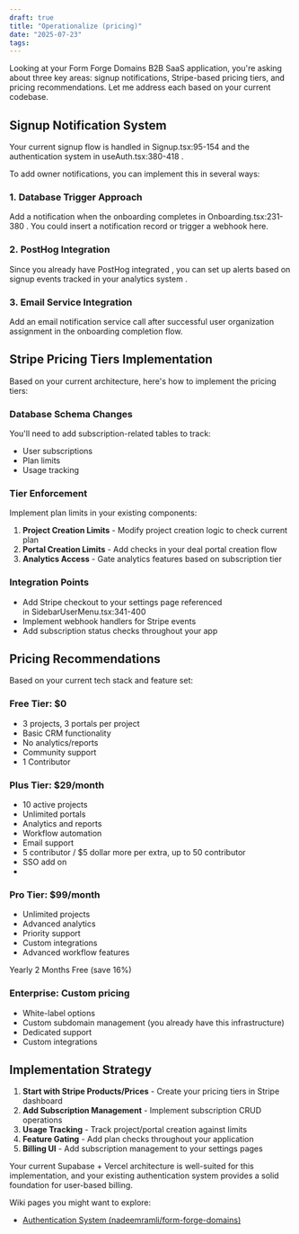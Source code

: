 ```yaml
---
draft: true
title: "Operationalize (pricing)"
date: "2025-07-23"
tags: 
---
```

Looking at your Form Forge Domains B2B SaaS application, you're asking about three key areas: signup notifications, Stripe-based pricing tiers, and pricing recommendations. Let me address each based on your current codebase.

## Signup Notification System 

Your current signup flow is handled in Signup.tsx:95-154 and the authentication system in useAuth.tsx:380-418 .

To add owner notifications, you can implement this in several ways:

### 1. **Database Trigger Approach** 

Add a notification when the onboarding completes in Onboarding.tsx:231-380 . You could insert a notification record or trigger a webhook here.

### 2. **PostHog Integration** 

Since you already have PostHog integrated , you can set up alerts based on signup events tracked in your analytics system .

### 3. **Email Service Integration** 

Add an email notification service call after successful user organization assignment in the onboarding completion flow.

## Stripe Pricing Tiers Implementation 

Based on your current architecture, here's how to implement the pricing tiers:

### Database Schema Changes 

You'll need to add subscription-related tables to track:

- User subscriptions
- Plan limits
- Usage tracking

### Tier Enforcement 

Implement plan limits in your existing components:

1. **Project Creation Limits** - Modify project creation logic to check current plan
2. **Portal Creation Limits** - Add checks in your deal portal creation flow
3. **Analytics Access** - Gate analytics features based on subscription tier

### Integration Points 

- Add Stripe checkout to your settings page referenced in SidebarUserMenu.tsx:341-400
- Implement webhook handlers for Stripe events
- Add subscription status checks throughout your app

## Pricing Recommendations 

Based on your current tech stack and feature set:

### **Free Tier: $0** 

- 3 projects, 3 portals per project
- Basic CRM functionality
- No analytics/reports
- Community support
- 1 Contributor

### **Plus Tier: $29/month** 

- 10 active projects
- Unlimited portals
- Analytics and reports
- Workflow automation
- Email support
- 5 contributor / $5 dollar more per extra, up to 50 contributor
- SSO add on
- 

### **Pro Tier: $99/month** 

- Unlimited projects
- Advanced analytics
- Priority support
- Custom integrations
- Advanced workflow features


Yearly 
2 Months Free (save 16%)


### **Enterprise: Custom pricing** 

- White-label options
- Custom subdomain management (you already have this infrastructure)
- Dedicated support
- Custom integrations

## Implementation Strategy 

1. **Start with Stripe Products/Prices** - Create your pricing tiers in Stripe dashboard
2. **Add Subscription Management** - Implement subscription CRUD operations
3. **Usage Tracking** - Track project/portal creation against limits
4. **Feature Gating** - Add plan checks throughout your application
5. **Billing UI** - Add subscription management to your settings pages

Your current Supabase + Vercel architecture is well-suited for this implementation, and your existing authentication system provides a solid foundation for user-based billing.

Wiki pages you might want to explore:

- [Authentication System (nadeemramli/form-forge-domains)](https://app.devin.ai/wiki/nadeemramli/form-forge-domains#2.1)